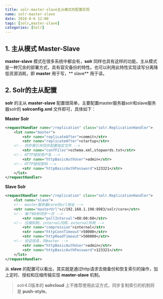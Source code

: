 ```yaml
---
title: solr-master-slave主从模式的配置实现
name: solr-master-slave
date: 2016-8-6 12:00
tags: [solr,master-slave]
categories: [Solr]
---
```


## 1. 主从模式 Master-Slave

**master-slave** 模式在很多系统中都会有，**solr** 同样也具有这样的功能，主从模式是一种冗余的部署方式，具有容灾备份的特性。也可以利用此特性实现读写分离降低资源消耗，即 **master** 用于写，** slave** 用于读。

## 2. Solr的主从配置

**solr** 的主从 **master-slave** 配置很简单，主要配置master服务器solr和slave服务器solr的 **solrconfig.xml** 文件即可，具体如下：


**Master Solr**

```xml
<requestHandler name="/replication" class="solr.ReplicationHandler">
    <lst name="master">
        <str name="replicateAfter">commit</str>
        <str name="replicateAfter">startup</str>
	<!-- 同步索引并同步配置指定文件 -->
        <str name="confFiles">schema.xml,stopwords.txt</str>
	<!-- HTTP授权用户名 -->
        <str name="httpBasicAuthUser">admin</str>
	<!-- HTTP授权密码 -->
        <str name="httpBasicAuthPassword">123321</str>
    </lst>
</requestHandler>
```

**Slave Solr**

```xml
<requestHandler name="/replication" class="solr.ReplicationHandler">
    <lst name="slave">
	<!-- master服务器core的url地址 -->
	<str name="masterUrl">//192.168.1.198:8983/solr/core</str>
	<!-- 每个60秒同步一次 -->
       	<str name="pollInterval">00:00:60</str>
	<!-- 压缩机制，internal内网，external外网 -->
       	<str name="compression">internal</str>
       	<str name="httpConnTimeout">50000</str>
       	<str name="httpReadTimeout">500000</str>
	<!-- 验证信息，同master -->
       	<str name="httpBasicAuthUser">admin</str>
       	<str name="httpBasicAuthPassword">123321</str>
	</lst>
</requestHandler>
```

从 **slave** 的配置可以看出，其实就是通过http请求去做备份和恢复索引的操作，加上定时、授权和压缩传输实现 **master-slave** 机制。

> solr4.0版本的 **solrcloud** 上不推荐使用此证方式，同步复制索引的机制将是 **push-style**。
